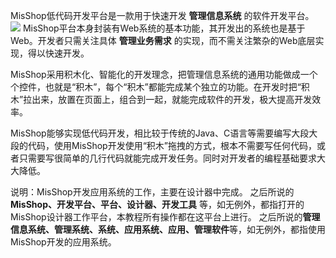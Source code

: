 MisShop低代码开发平台是一款用于快速开发 **管理信息系统** 的软件开发平台。
![](https://upload-images.jianshu.io/upload_images/12920178-33942f65f4d979b5.png?imageMogr2/auto-orient/strip%7CimageView2/2/w/1240)
MisShop平台本身封装有Web系统的基本功能，其开发出的系统也是基于Web。开发者只需关注具体 **管理业务需求** 的实现，而不需关注繁杂的Web底层实现，得以快速开发。

MisShop采用积木化、智能化的开发理念，把管理信息系统的通用功能做成一个个控件，也就是“积木”，每个“积木”都能完成某个独立的功能。在开发时把“积木”拉出来，放置在页面上，组合到一起，就能完成软件的开发，极大提高开发效率。

MisShop能够实现低代码开发，相比较于传统的Java、C语言等需要编写大段大段的代码，使用MisShop开发使用“积木”拖拽的方式，根本不需要写任何代码，或者只需要写很简单的几行代码就能完成开发任务。同时对开发者的编程基础要求大大降低。

说明：MisShop开发应用系统的工作，主要在设计器中完成。
之后所说的 **MisShop、开发平台、平台、设计器、开发工具** 等，如无例外，都指打开的MisShop设计器工作平台，本教程所有操作都在这平台上进行。
之后所说的**管理信息系统、管理系统、系统、应用系统、应用、管理软件**等，如无例外，都指使用MisShop开发的应用系统。
